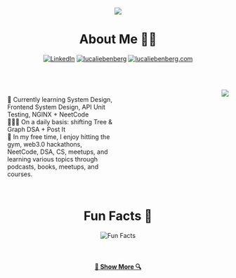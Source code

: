<h1 align="center"style="margin-top: 20;">
  <a href="https://git.io/typing-svg">
    <img src="https://readme-typing-svg.herokuapp.com/?lines=Hello,+there!+👋;+-+Luca+Liebenberg+here+👑+;Nice+to+meet+you!&center=true&size=30">
  </a>
</h1>

<div align='center'>
  <h1> About Me 🥷🏾</h1>
  <div align='center'>
  
[![LinkedIn](https://img.shields.io/badge/LinkedIn-lucaliebenberg-%230077B5.svg?style=flat-square&logo=linkedin)](https://linkedin.com/in/luca-liebenberg/)
[![lucaliebenberg](https://img.shields.io/badge/GitHub-lucaliebenberg-black?style=flat-square&logo=github)](https://github.com/lucaliebenberg)
[![lucaliebenberg.com](https://img.shields.io/badge/Website-lucaliebenberg.com-blue?style=flat-square&logo=appveyor)](https://lucaliebenberg.com/)

<br/><br/>

</div>
  <div>
    <img align="right" src="https://komarev.com/ghpvc/?username=lucaliebenberg&label=Profile%20Visits&color=blue&style=for-the-badge">  
  </div>
</div>

<div style="display: flex; align-items: flex-start;">
  <div style="flex: 1;">
    <p>
      🧠 Currently learning System Design, Frontend System Design, API Unit Testing, NGINX + NeetCode <br/>
      👨🏽‍💻 On a daily basis: shifting Tree & Graph DSA + Post It <br/>
      🎯 In my free time, I enjoy hitting the gym, web3.0 hackathons, NeetCode, DSA, CS, meetups, and learning various topics through podcasts, books, meetups, and courses.<br>
    </p>
  </div>
  
  <div style="flex: 1; display: flex; justify-content: center; align-items: center; margin-left: auto; margin-right: auto;">
   
  </div>

</div>

<div align="center">

</div>

<br/>

<div align='center'>
  <h1> Fun Facts 🤡</h1>
</div>
 <div align=center> 
  <img src="https://readme-typing-svg.herokuapp.com?color=%2336BCF7&size=30&center=true&vCenter=true&width=1000&height=50&lines=1:+Love+joking,+got+a+great+sense+of+humor+🤡+;2:+Can+rip+it+on+the+sax+🎷+;3:+Love+hitting+the+iron+jungle!🏋🏽‍♂️;+4:+Love+prawn+sushi+🍣;" alt="Fun Facts" /> 
</div>
<br/><br/>
<div align='center'>
  <h4 align="center">
    <a href="https://github.com/lucaliebenberg?tab=repositories" title="Show Repositories">🔎 Show More 🔍</a>
  </h4>
</div>
